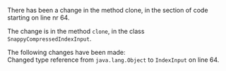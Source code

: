 There has been a change in the method clone, in the section of code starting on line nr 64.
  
The change is in the method ```clone```, in the class ```SnappyCompressedIndexInput```.
  
The following changes have been made:  
Changed type reference from ```java.lang.Object``` to ```IndexInput``` on line 64.  
